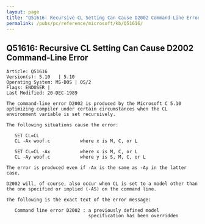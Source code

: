 ```yaml
---
layout: page
title: "Q51616: Recursive CL Setting Can Cause D2002 Command-Line Error"
permalink: /pubs/pc/reference/microsoft/kb/Q51616/
---
```


## Q51616: Recursive CL Setting Can Cause D2002 Command-Line Error

	Article: Q51616
	Version(s): 5.10   | 5.10
	Operating System: MS-DOS | OS/2
	Flags: ENDUSER |
	Last Modified: 20-DEC-1989
	
	The command-line error D2002 is produced by the Microsoft C 5.10
	optimizing compiler under certain circumstances when the CL
	environment variable is set recursively.
	
	The following situations cause the error:
	
	   SET CL=CL
	   CL -Ax woof.c           where x is M, C, or L
	
	   SET CL=CL -Ax           where x is M, C, or L
	   CL -Ay woof.c           where y is S, M, C, or L
	
	The error is produced even if -Ax is the same as -Ay in the latter
	case.
	
	D2002 will, of course, also occur when CL is set to a model other than
	the one specified or implied (-AS) on the command line.
	
	The following is the exact text of the error message:
	
	   Command line error D2002 : a previously defined model
	                              specification has been overridden
